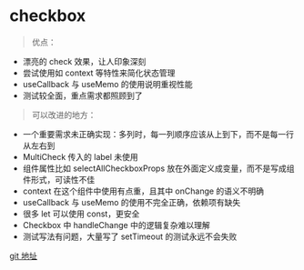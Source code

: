 # checkbox

> 优点：

- 漂亮的 check 效果，让人印象深刻
- 尝试使用如 context 等特性来简化状态管理
- useCallback 与 useMemo 的使用说明重视性能
- 测试较全面，重点需求都照顾到了

> 可以改进的地方：

- 一个重要需求未正确实现：多列时，每一列顺序应该从上到下，而不是每一行从左右到
- MultiCheck 传入的 label 未使用
- 组件属性比如 selectAllCheckboxProps 放在外面定义成变量，而不是写成组件形式，可读性不佳
- context 在这个组件中使用有点重，且其中 onChange 的语义不明确
- useCallback 与 useMemo 的使用不完全正确，依赖项有缺失
- 很多 let 可以使用 const，更安全
- Checkbox 中 handleChange 中的逻辑复杂难以理解
- 测试写法有问题，大量写了 setTimeout 的测试永远不会失败

[git 地址](https://github.com/jianxiangxun/checkbox)
